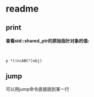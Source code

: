 # readme



## print
#### 查看std::shared_ptr的原始指针对象的值:

```


p *((ncABC*)obj)
```


## jump
可以用jump命令直接跳到某一行